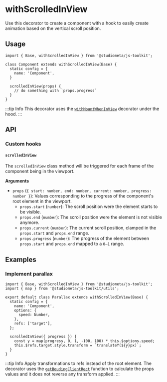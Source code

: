 # withScrolledInView

Use this decorator to create a component with a hook to easily create animation based on the vertical scroll position.

## Usage

```js{1,3,8-10}
import { Base, withScrolledInView } from '@studiometa/js-toolkit';

class Component extends withScrolledInView(Base) {
  static config = {
    name: 'Component',
  }

  scrolledInView(props) {
    // do something with `props.progress`
  }
}
```

:::tip Info
This decorator uses the [`withMountWhenInView`](./withMountWhenInView.html) decorator under the hood.
:::

## API

### Custom hooks

#### `scrolledInView`

The `scrolledInView` class method will be triggered for each frame of the component being in the viewport.

**Arguments**

- `props` (`{ start: number, end: number, current: number, progress: number }`): Values corresponding to the progress of the component's root element in the viewport.
  + `props.start` (`number`): The scroll position were the element starts to be visible.
  + `props.end` (`number`): The scroll position were the element is not visible anymore.
  + `props.current` (`number`): The current scroll position, clamped in the `props.start` and `props.end` range.
  + `props.progress` (`number`): The progress of the element between `props.start` and `props.end` mapped to a `0–1` range.

## Examples

### Implement parallax

```js{13-16}
import { Base, withScrolledInView } from '@studiometa/js-toolkit';
import { map } from '@studiometa/js-toolkit/utils';

export default class Parallax extends withScrolledInView(Base) {
  static config = {
    name: 'Component',
    options: {
      speed: Number,
    },
    refs: ['target'],
  };

  scrolledInView({ progress }) {
    const y = map(progress, 0, 1, -100, 100) * this.$options.speed;
    this.$refs.target.style.transform = `translateY(${y}px)`;
  }
}
```

:::tip Info
Apply transformations to refs instead of the root element. The decorator uses the [`getBoudingClientRect`](https://developer.mozilla.org/en-US/docs/Web/API/Element/getBoundingClientRect) function to calculate the props values and it does not reverse any transform applied.
:::
